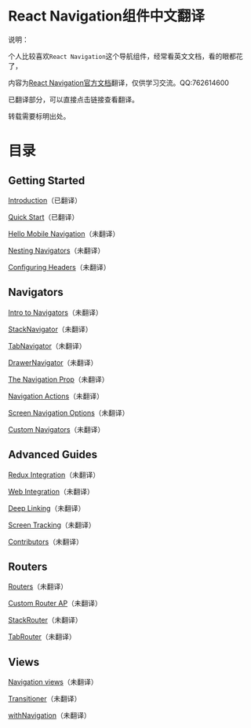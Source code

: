 # React Navigation组件中文翻译

说明：

个人比较喜欢`React Navigation`这个导航组件，经常看英文文档，看的眼都花了，

内容为[React Navigation官方文档](https://reactnavigation.org/docs/intro/)翻译，仅供学习交流。QQ:762614600

已翻译部分，可以直接点击链接查看翻译。

转载需要标明出处。


# 目录 #


## Getting Started


[Introduction](Getting%20Started/Introduction.md)（已翻译）

[Quick Start](Getting%20Started/Quick%20Start.md)（已翻译）

[Hello Mobile Navigation](Getting%20Started/Hello%20Mobile%20Navigation.md)（未翻译）

[Nesting Navigators](Getting%20Started/Nesting%20Navigators.md)（未翻译）

[Configuring Headers](Getting%20Started/Configuring%20Headers.md)（未翻译）



## Navigators

[Intro to Navigators](Navigators/Intro%20to%20Navigators.md)（未翻译）

[StackNavigator](Navigators/StackNavigator.md)（未翻译）

[TabNavigator](Navigators/TabNavigator.md)（未翻译）

[DrawerNavigator](Navigators/DrawerNavigator.md)（未翻译）

[The Navigation Prop](Navigators/The%20Navigation%20Prop.md)（未翻译）

[Navigation Actions](Navigators/Navigation%20Actions.md)（未翻译）

[Screen Navigation Options](Navigators/Screen%20Navigation%20Options.md)（未翻译）

[Custom Navigators](Navigators/Custom%20Navigators.md)（未翻译）


## Advanced Guides

[Redux Integration](Advanced%20Guides/Redux%20Integration.md)（未翻译）

[Web Integration](Advanced%20Guides/Web%20Integration.md)（未翻译）

[Deep Linking](Advanced%20Guides/Deep%20Linking.md)（未翻译）

[Screen Tracking](Advanced%20Guides/Screen%20tracking.md)（未翻译）

[Contributors](Advanced%20Guides/Contributors.md)（未翻译）


## Routers

[Routers](Routers/Routers.md)（未翻译）

[Custom Router AP](Routers/Custom%20Router%20API.md)（未翻译）

[StackRouter](Routers/StackRouter.md)（未翻译）

[TabRouter](Routers/TabRouter.md)（未翻译）

## Views

[Navigation views](Views/Navigation%20views.md)（未翻译）

[Transitioner](Views/Transitioner.md)（未翻译）

[withNavigation](Views/withNavigation.md)（未翻译）
